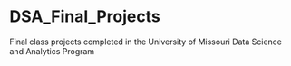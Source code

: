 # DSA_Final_Projects
Final class projects completed in the University of Missouri Data Science and Analytics Program
